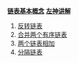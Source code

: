 **[链表基本概念](https://zh.wikipedia.org/wiki/%E9%93%BE%E8%A1%A8)**
**[左神讲解](https://www.bilibili.com/video/BV1N94y1C7az?spm_id_from=333.1387.collection.video_card.click)**

1. [反转链表](https://leetcode.cn/problems/reverse-linked-list)
2. [合并两个有序链表](https://leetcode.cn/problems/merge-two-sorted-lists)
3. [两个链表相加](https://leetcode.cn/problems/add-two-numberss)
4. [分隔链表](https://leetcode.cn/problems/split-linked-list-in-parts)